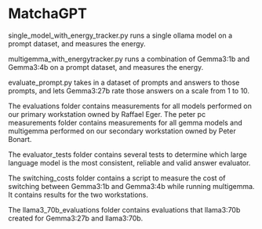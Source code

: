 # MatchaGPT
single_model_with_energy_tracker.py runs a single ollama model on a prompt dataset, and measures the energy.

multigemma_with_energytracker.py runs a combination of Gemma3:1b and Gemma3:4b on a prompt dataset, and measures the energy.

evaluate_prompt.py takes in a dataset of prompts and answers to those prompts, and lets Gemma3:27b rate those answers on a scale from 1 to 10.

The evaluations folder contains measurements for all models performed on our primary workstation owned by Raffael Eger.
The peter pc measurements folder contains measurements for all gemma models and multigemma performed on our secondary workstation owned by Peter Bonart.

The evaluator_tests folder contains several tests to determine which large language model is the most consistent, reliable and valid answer evaluator.

The switching_costs folder contains a script to measure the cost of switching between Gemma3:1b and Gemma3:4b while running multigemma. It contains results for the two workstations.

The llama3_70b_evaluations folder contains evaluations that llama3:70b created for Gemma3:27b and llama3:70b.